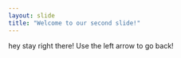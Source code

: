 ```yaml
---
layout: slide
title: "Welcome to our second slide!"
---
```

hey stay right there!
Use the left arrow to go back!
